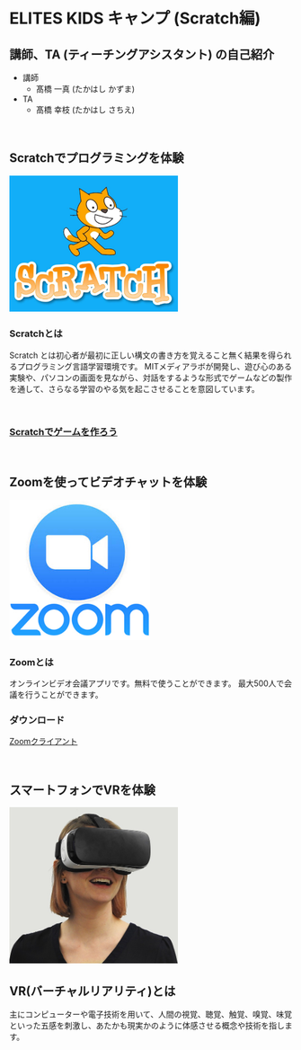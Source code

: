 # ELITES KIDS キャンプ (Scratch編)
## 講師、TA (ティーチングアシスタント) の自己紹介

  - 講師
    - 髙橋 一真 (たかはし かずま)
  - TA
    - 髙橋 幸枝 (たかはし さちえ)

<br>

## Scratchでプログラミングを体験

<img src="/img/scratch.jpg" width="300px">

### Scratchとは
Scratch とは初心者が最初に正しい構文の書き方を覚えること無く結果を得られるプログラミング言語学習環境です。
MITメディアラボが開発し、遊び心のある実験や、パソコンの画面を見ながら、対話をするような形式でゲームなどの製作を通して、さらなる学習のやる気を起こさせることを意図しています。  

<br>

### <a href="/scratch/resume.md">Scratchでゲームを作ろう</a>

<br>

## Zoomを使ってビデオチャットを体験

<img src="/img/zoom.png" width="250px">

### Zoomとは

オンラインビデオ会議アプリです。無料で使うことができます。
最大500人で会議を行うことができます。

### ダウンロード

<a href="https://zoom.us/download#client_4meeting">Zoomクライアント</a>

<br>

## スマートフォンでVRを体験

<img src="/img/vr.jpg" width="300px">


## VR(バーチャルリアリティ)とは

主にコンピューターや電子技術を用いて、人間の視覚、聴覚、触覚、嗅覚、味覚といった五感を刺激し、あたかも現実かのように体感させる概念や技術を指します。
